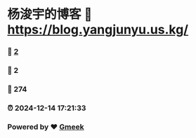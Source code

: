 # 杨浚宇的博客 :link: https://blog.yangjunyu.us.kg/ 
### :page_facing_up: [2](https://blog.yangjunyu.us.kg//tag.html) 
### :speech_balloon: 2 
### :hibiscus: 274 
### :alarm_clock: 2024-12-14 17:21:33 
### Powered by :heart: [Gmeek](https://github.com/Meekdai/Gmeek)
